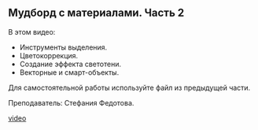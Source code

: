 ## Мудборд с материалами. Часть 2

В этом видео:

- Инструменты выделения.
- Цветокоррекция.
- Создание эффекта светотени.
- Векторные и смарт-объекты.

Для самостоятельной работы используйте файл из предыдущей части.

Преподаватель: Стефания Федотова.

[video](https://player.softculture.cc/embed/online/IPB/IPB_10.24.03_L1-2_Interface._Moodboard_P2)
